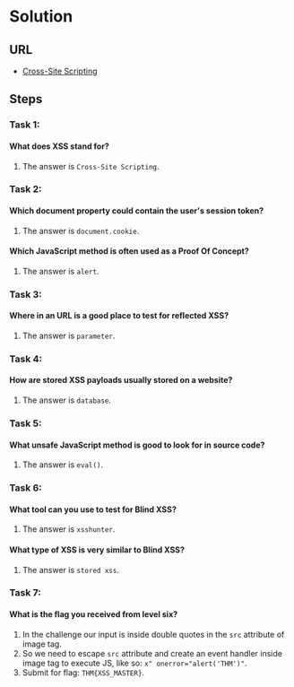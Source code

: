 # Solution

## URL
- [Cross-Site Scripting](https://tryhackme.com/room/xss)

## Steps

### Task 1:
#### What does XSS stand for?
1. The answer is `Cross-Site Scripting`.

### Task 2:
#### Which document property could contain the user's session token?
1. The answer is `document.cookie`.

#### Which JavaScript method is often used as a Proof Of Concept?
1. The answer is `alert`.

### Task 3:
#### Where in an URL is a good place to test for reflected XSS?
1. The answer is `parameter`.

### Task 4:
#### How are stored XSS payloads usually stored on a website?
1. The answer is `database`.

### Task 5:
#### What unsafe JavaScript method is good to look for in source code?
1. The answer is `eval()`.

### Task 6:
#### What tool can you use to test for Blind XSS?
1. The answer is `xsshunter`.

#### What type of XSS is very similar to Blind XSS?
1. The answer is `stored xss`.

### Task 7:
#### What is the flag you received from level six?
1. In the challenge our input is inside double quotes in the `src` attribute of image tag.
2. So we need to escape `src` attribute and create an event handler inside image tag to execute JS, like so: `x" onerror="alert('THM')"`.
3. Submit for flag: `THM{XSS_MASTER}`.